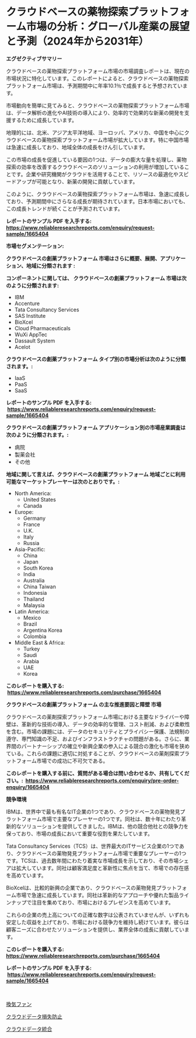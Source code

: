 <p><h1>クラウドベースの薬物探索プラットフォーム市場の分析：グローバル産業の展望と予測（2024年から2031年）</h1></p><p><strong>エグゼクティブサマリー</strong></p>
<p><p>クラウドベースの薬物探索プラットフォーム市場の市場調査レポートは、現在の市場状況に特化しています。このレポートによると、クラウドベースの薬物探索プラットフォーム市場は、予測期間中に年率10.1％で成長すると予想されています。</p><p>市場動向を簡単に見てみると、クラウドベースの薬物探索プラットフォーム市場は、データ解析の進化やAI技術の導入により、効率的で効果的な新薬の開発を支援するために成長しています。</p><p>地理的には、北米、アジア太平洋地域、ヨーロッパ、アメリカ、中国を中心にクラウドベースの薬物探索プラットフォーム市場が拡大しています。特に中国市場は急速に成長しており、地域全体の成長をけん引しています。</p><p>この市場の成長を促進している要因の1つは、データの膨大な量を処理し、薬物探索の効率を改善するクラウドベースのソリューションの利用が増加していることです。企業や研究機関がクラウドを活用することで、リソースの最適化やスピードアップが可能となり、新薬の開発に貢献しています。</p><p>このように、クラウドベースの薬物探索プラットフォーム市場は、急速に成長しており、予測期間中にさらなる成長が期待されています。日本市場においても、この成長トレンドが続くことが予測されています。</p></p>
<p><strong>レポートのサンプル PDF を入手する: <a href="https://www.reliableresearchreports.com/enquiry/request-sample/1665404">https://www.reliableresearchreports.com/enquiry/request-sample/1665404</a></strong></p>
<p><strong>市場セグメンテーション:</strong></p>
<p><strong> クラウドベースの創薬プラットフォーム 市場はさらに概要、展開、アプリケーション、地域に分類されます :</strong></p>
<p><strong>コンポーネントに関しては、 クラウドベースの創薬プラットフォーム 市場は次のように分類されます: &nbsp;</strong></p>
<p><ul><li>IBM</li><li>Accenture</li><li>Tata Consultancy Services</li><li>SAS Institute</li><li>BioXcel</li><li>Cloud Pharmaceuticals</li><li>WuXi AppTec</li><li>Dassault System</li><li>Acelot</li></ul></p>
<p><strong> クラウドベースの創薬プラットフォーム タイプ別の市場分析は次のように分類されます。:</strong></p>
<p><ul><li>IaaS</li><li>PaaS</li><li>SaaS</li></ul></p>
<p><strong>レポートのサンプル PDF を入手する: &nbsp;<a href="https://www.reliableresearchreports.com/enquiry/request-sample/1665404">https://www.reliableresearchreports.com/enquiry/request-sample/1665404</a></strong></p>
<p><strong> クラウドベースの創薬プラットフォーム アプリケーション別の市場産業調査は次のように分類されます。:</strong></p>
<p><ul><li>病院</li><li>製薬会社</li><li>その他</li></ul></p>
<p><strong>地域に関して言えば、クラウドベースの創薬プラットフォーム 地域ごとに利用可能なマーケットプレーヤーは次のとおりです。:</strong></p>
<p><ul>
    <li>
        North America:
        <ul>
            <li>United States</li>
            <li>Canada</li>
        </ul>
    </li>
    <li>
        Europe:
        <ul>
            <li>Germany</li>
            <li>France</li>
            <li>U.K.</li>
            <li>Italy</li>
            <li>Russia</li>
        </ul>
    </li>
    <li>
        Asia-Pacific:
        <ul>
            <li>China</li>
            <li>Japan</li>
            <li>South Korea</li>
            <li>India</li>
            <li>Australia</li>
            <li>China Taiwan</li>
            <li>Indonesia</li>
            <li>Thailand</li>
            <li>Malaysia</li>
        </ul>
    </li>
    <li>
        Latin America:
        <ul>
            <li>Mexico</li>
            <li>Brazil</li>
            <li>Argentina Korea</li>
            <li>Colombia</li>
        </ul>
    </li>
    <li>
        Middle East & Africa:
        <ul>
            <li>Turkey</li>
            <li>Saudi</li>
            <li>Arabia</li>
            <li>UAE</li>
            <li>Korea</li>
        </ul>
    </li>
    </ul></p>
<p><strong>このレポートを購入する: &nbsp;<a href="https://www.reliableresearchreports.com/purchase/1665404">https://www.reliableresearchreports.com/purchase/1665404</a></strong></p>
<p><strong>クラウドベースの創薬プラットフォーム の主な推進要因と障壁 市場</strong></p>
<p><p>クラウドベースの薬剤探索プラットフォーム市場における主要なドライバーや障壁は、革新的な技術の導入、データの効率的な管理、コスト削減、および柔軟性を含む。市場の課題には、データのセキュリティとプライバシー保護、法規制の遵守、専門知識の不足、およびインフラストラクチャの問題がある。さらに、業界間のパートナーシップの確立や新興企業の参入による競合の激化も市場を狭めている。これらの課題に適切に対処することが、クラウドベースの薬剤探索プラットフォーム市場での成功に不可欠である。</p></p>
<p><strong>このレポートを購入する前に、質問がある場合は問い合わせるか、共有してください。:&nbsp; <a href="https://www.reliableresearchreports.com/enquiry/pre-order-enquiry/1665404">https://www.reliableresearchreports.com/enquiry/pre-order-enquiry/1665404</a></strong></p>
<p><strong>競争環境</strong></p>
<p><p>IBMは、世界中で最も有名なIT企業の1つであり、クラウドベースの薬物発見プラットフォーム市場で主要なプレーヤーの1つです。同社は、数十年にわたり革新的なソリューションを提供してきました。IBMは、他の競合他社との競争力を保っており、市場の成長において重要な役割を果たしています。</p><p>Tata Consultancy Services（TCS）は、世界最大のITサービス企業の1つであり、クラウドベースの薬物発見プラットフォーム市場で重要なプレーヤーの1つです。TCSは、過去数年間にわたり着実な市場成長を示しており、その市場シェアは拡大しています。同社は顧客満足度と革新性に焦点を当て、市場での存在感を高めています。</p><p>BioXcelは、比較的新興の企業であり、クラウドベースの薬物発見プラットフォーム市場で急速に成長しています。同社は革新的なアプローチや優れた製品ラインナップで注目を集めており、市場におけるプレゼンスを高めています。</p><p>これらの企業の売上高についての正確な数字は公表されていませんが、いずれも安定した収益を上げており、市場における競争力を維持し続けています。彼らは顧客ニーズに合わせたソリューションを提供し、業界全体の成長に貢献しています。</p></p>
<p><strong>このレポートを購入する: &nbsp; <a href="https://www.reliableresearchreports.com/purchase/1665404">https://www.reliableresearchreports.com/purchase/1665404</a></strong></p>
<p><strong>レポートのサンプル PDF を入手する: &nbsp;<a href="https://www.reliableresearchreports.com/enquiry/request-sample/1665404">https://www.reliableresearchreports.com/enquiry/request-sample/1665404</a></strong><strong></strong></p>
<p>&nbsp;</p>
<p><p><a href="https://medium.com/@camerondowd204/%E6%8F%9B%E6%B0%97%E6%89%87%E5%B8%82%E5%A0%B4%E5%B1%95%E6%9C%9B-%E6%A5%AD%E7%95%8C%E6%A6%82%E8%A6%81%E3%81%A8%E4%BA%88%E6%B8%AC-2024%E5%B9%B4%E3%81%8B%E3%82%892031%E5%B9%B4-c647591c0540">換気ファン</a></p><p><a href="https://github.com/RodHoppe07/Market-Research-Report-List-1/blob/main/611109814701.md">クラウドデータ損失防止</a></p><p><a href="https://github.com/laurenreichert/Market-Research-Report-List-1/blob/main/334528414700.md">クラウドデータ統合</a></p></p>